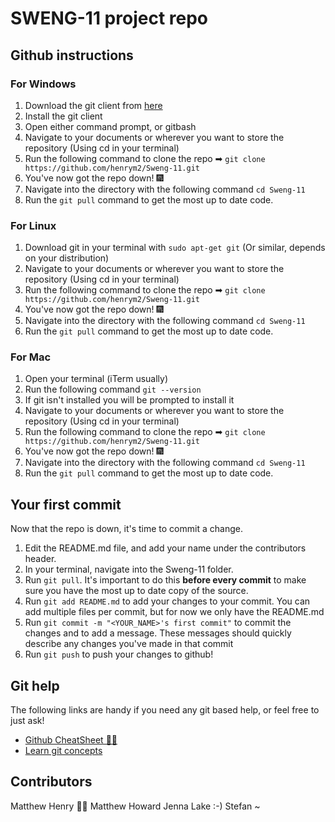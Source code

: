 # SWENG-11 project repo

## Github instructions

### For Windows

1. Download the git client from [here](https://git-scm.com/downloads)
2. Install the git client
3. Open either command prompt, or gitbash
4. Navigate to your documents or wherever you want to store the repository (Using cd in your terminal)
5. Run the following command to clone the repo ➡ `git clone https://github.com/henrym2/Sweng-11.git` 
6. You've now got the repo down! 🎆
7. Navigate into the directory with the following command `cd Sweng-11`
8. Run the `git pull` command to get the most up to date code.

### For Linux

1. Download git in your terminal with `sudo apt-get git` (Or similar, depends on your distribution)
2. Navigate to your documents or wherever you want to store the repository (Using cd in your terminal)
3. Run the following command to clone the repo ➡ `git clone https://github.com/henrym2/Sweng-11.git` 
4. You've now got the repo down! 🎆
5. Navigate into the directory with the following command `cd Sweng-11`
6. Run the `git pull` command to get the most up to date code.

### For Mac

1. Open your terminal (iTerm usually)
2. Run the following command `git --version`
3. If git isn't installed you will be prompted to install it
4. Navigate to your documents or wherever you want to store the repository (Using cd in your terminal)
5. Run the following command to clone the repo ➡ `git clone https://github.com/henrym2/Sweng-11.git` 
6. You've now got the repo down! 🎆
7. Navigate into the directory with the following command `cd Sweng-11`
8. Run the `git pull` command to get the most up to date code.

## Your first commit

Now that the repo is down, it's time to commit a change.

1. Edit the README.md file, and add your name under the contributors header. 
2. In your terminal, navigate into the Sweng-11 folder.
3. Run `git pull`. It's important to do this **before every commit** to make sure you have the most up to date copy of the source.
4. Run `git add README.md` to add your changes to your commit. You can add multiple files per commit, but for now we only have the README.md
5. Run `git commit -m "<YOUR_NAME>'s first commit"` to commit the changes and to add a message. These messages should quickly describe any changes you've made in that commit
6. Run `git push` to push your changes to github!

## Git help

The following links are handy if you need any git based help, or feel free to just ask!

- [Github CheatSheet 👩‍💻](https://dev.to/usmslm102/git-cheat-sheet-4f5a)
- [Learn git concepts](https://dev.to/unseenwizzard/learn-git-concepts-not-commands-4gjc)

## Contributors

Matthew Henry 🐱‍🏍
Matthew Howard
Jenna Lake :-)
Stefan ~

